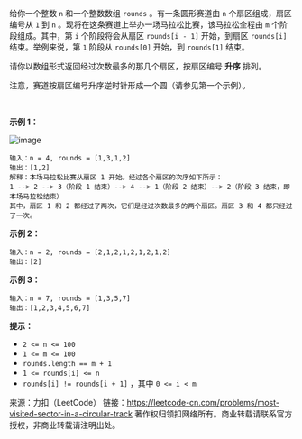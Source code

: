给你一个整数 ```n``` 和一个整数数组 ```rounds``` 。有一条圆形赛道由 ```n``` 个扇区组成，扇区编号从 ```1``` 到 ```n``` 。现将在这条赛道上举办一场马拉松比赛，该马拉松全程由 ```m``` 个阶段组成。其中，第 ```i``` 个阶段将会从扇区 ```rounds[i - 1]``` 开始，到扇区 ```rounds[i]``` 结束。举例来说，第 ```1``` 阶段从 ```rounds[0]``` 开始，到 ```rounds[1]``` 结束。

请你以数组形式返回经过次数最多的那几个扇区，按扇区编号 **升序** 排列。

注意，赛道按扇区编号升序逆时针形成一个圆（请参见第一个示例）。

 

**示例 1：**

![image](https://github.com/Zhenghao-Liu/LeetCode_problem-and-solution/blob/master/1560.圆形赛道上经过次数最多的扇区/3rd45e.jpg)
```
输入：n = 4, rounds = [1,3,1,2]
输出：[1,2]
解释：本场马拉松比赛从扇区 1 开始。经过各个扇区的次序如下所示：
1 --> 2 --> 3（阶段 1 结束）--> 4 --> 1（阶段 2 结束）--> 2（阶段 3 结束，即本场马拉松结束）
其中，扇区 1 和 2 都经过了两次，它们是经过次数最多的两个扇区。扇区 3 和 4 都只经过了一次。
```
**示例 2：**
```
输入：n = 2, rounds = [2,1,2,1,2,1,2,1,2]
输出：[2]
```
**示例 3：**
```
输入：n = 7, rounds = [1,3,5,7]
输出：[1,2,3,4,5,6,7]
```

**提示：**

* ```2 <= n <= 100```
* ```1 <= m <= 100```
* ```rounds.length == m + 1```
* ```1 <= rounds[i] <= n```
* ```rounds[i] != rounds[i + 1]``` ，其中 ```0 <= i < m```

来源：力扣（LeetCode）
链接：https://leetcode-cn.com/problems/most-visited-sector-in-a-circular-track
著作权归领扣网络所有。商业转载请联系官方授权，非商业转载请注明出处。
